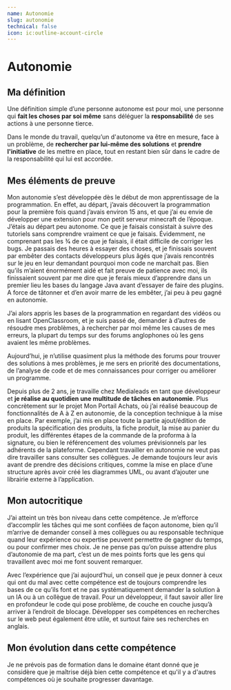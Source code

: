 ```yaml
---
name: Autonomie
slug: autonomie
technical: false
icon: ic:outline-account-circle
---
```


# Autonomie

## Ma définition

Une définition simple d’une personne autonome est pour moi, une personne qui **fait les choses par soi même** sans déléguer la **responsabilité** de ses actions à une personne tierce.

Dans le monde du travail, quelqu’un d'autonome va être en mesure, face à un problème, de **rechercher par lui-même des solutions** et **prendre l'initiative** de les mettre en place, tout en restant bien sûr dans le cadre de la responsabilité qui lui est accordée.

## Mes éléments de preuve

Mon autonomie s’est développée dès le début de mon apprentissage de la programmation. En effet, au départ, j’avais découvert la programmation pour la première fois quand j’avais environ 15 ans, et que j’ai eu envie de développer une extension pour mon petit serveur minecraft de l’époque. J’étais au départ peu autonome. Ce que je faisais consistait à suivre des tutoriels sans comprendre vraiment ce que je faisais. Évidemment, ne comprenant pas les 3⁄4 de ce que je faisais, il était difficile de corriger les bugs. Je passais des heures à essayer des choses, et je finissais souvent par embêter des contacts développeurs plus âgés que j’avais rencontrés sur le jeu en leur demandant pourquoi mon code ne marchait pas. Bien qu’ils m’aient énormément aidé et fait preuve de patience avec moi, ils finissaient souvent par me dire que je ferais mieux d’apprendre dans un premier lieu les bases du langage Java avant d’essayer de faire des plugins. A force de tâtonner et d’en avoir marre de les embêter, j’ai peu à peu gagné en autonomie.

J’ai alors appris les bases de la programmation en regardant des vidéos ou en lisant OpenClassroom, et je suis passé de, demander à d’autres de résoudre mes problèmes, à rechercher par moi même les causes de mes erreurs, la plupart du temps sur des forums anglophones où les gens avaient les même problèmes.

Aujourd’hui, je n’utilise quasiment plus la méthode des forums pour trouver des solutions à mes problèmes, je me sers en priorité des documentations, de l’analyse de code et de mes connaissances pour corriger ou améliorer un programme.

Depuis plus de 2 ans, je travaille chez Medialeads en tant que développeur et **je réalise au quotidien une multitude de tâches en autonomie**. Plus concrètement sur le projet Mon Portail Achats, où j’ai réalisé beaucoup de fonctionnalités de A à Z en autonomie, de la conception technique à la mise en place. Par exemple, j’ai mis en place toute la partie ajout/édition de produits la spécification des produits, la fiche produit, la mise au panier du produit, les différentes étapes de la commande de la proforma à la signature, ou bien le référencement des volumes prévisionnels par les adhérents de la plateforme. Cependant travailler en autonomie ne veut pas dire travailler sans consulter ses collègues. Je demande toujours leur avis avant de prendre des décisions critiques, comme la mise en place d’une structure après avoir créé les diagrammes UML, ou avant d’ajouter une librairie externe à l’application.

## Mon autocritique

J’ai atteint un très bon niveau dans cette compétence. Je m’efforce d’accomplir les tâches qui me sont confiées de façon autonome, bien qu’il m’arrive de demander conseil à mes collègues ou au responsable technique quand leur expérience ou expertise peuvent permettre de gagner du temps, ou pour confirmer mes choix. Je ne pense pas qu’on puisse attendre plus d’autonomie de ma part, c’est un de mes points forts que les gens qui travaillent avec moi me font souvent remarquer.

Avec l’expérience que j’ai aujourd’hui, un conseil que je peux donner à ceux qui ont du mal avec cette compétence est de toujours comprendre les bases de ce qu’ils font et ne pas systématiquement demander la solution à un IA ou à un collègue de travail. Pour un développeur, il faut savoir aller lire en profondeur le code qui pose problème, de couche en couche jusqu’à arriver à l’endroit de blocage. Développer ses compétences en recherches sur le web peut également être utile, et surtout faire ses recherches en anglais.

## Mon évolution dans cette compétence

Je ne prévois pas de formation dans le domaine étant donné que je considère que je maîtrise déjà bien cette compétence et qu'il y a d'autres compétences où je souhaite progresser davantage.
